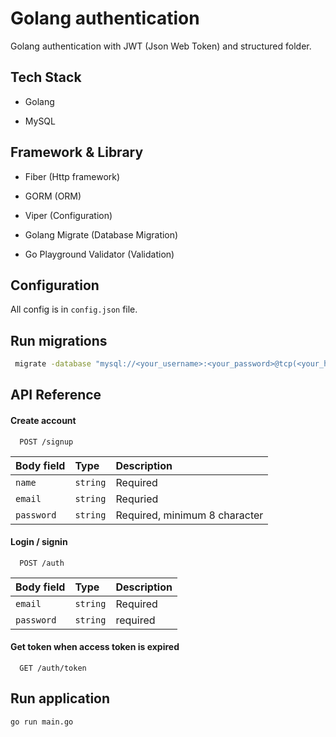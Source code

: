 
# Golang authentication

Golang authentication with JWT (Json Web Token) and structured folder.



## Tech Stack

- Golang

- MySQL



## Framework & Library

- Fiber (Http framework)

- GORM (ORM)

- Viper (Configuration)

- Golang Migrate (Database Migration)

- Go Playground Validator (Validation) 
## Configuration

All config is in `config.json` file.
## Run migrations

```bash
 migrate -database "mysql://<your_username>:<your_password>@tcp(<your_host>:<your_port>)/<your_database>?charset=utf8mb4&parseTime=true&loc=Local" -path database/migrations up
```

## API Reference

#### Create account

```http
  POST /signup
```

| Body field | Type     | Description                |
| :-------- | :------- | :------------------------- |
| `name` | `string` | Required  |
| `email`| `string` | Requried |
| `password` | `string` | Required, minimum 8 character |

#### Login / signin

```http
  POST /auth
```

| Body field | Type     | Description                       |
| :-------- | :------- | :-------------------------------- |
| `email`      | `string` | Required |
| `password` | `string` | required |

#### Get token when access token is expired

```http
  GET /auth/token
```

## Run application

```bash
go run main.go
```